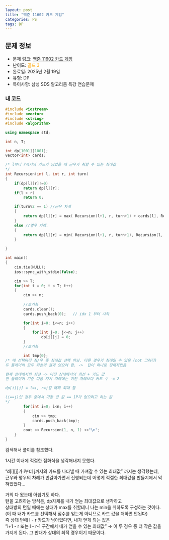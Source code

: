 ```yaml
---
layout: post
title: "백준 11602 카드 게임"
categories: PS
tags: DP
---
```


## 문제 정보
- 문제 링크: [백준 11602 카드 게임](https://www.acmicpc.net/problem/11062)
- 난이도: <span style="color:#FFA500">골드 3</span>
- 완료일: 2025년 2월 19일
- 유형: DP
- 특이사항: 삼성 SDS 알고리즘 특강 연습문제

### 내 코드

```C++
#include <iostream>
#include <vector>
#include <string>
#include <algorithm>

using namespace std;

int n, T;

int dp[1001][1001];
vector<int> cards;

/* l부터 r까지의 카드가 남았을 때 근우가 취할 수 있는 최대값
*/
int Recursion(int l, int r, int turn)
{
	if(dp[l][r]!=0)
		return dp[l][r];
	if(l > r)
		return 0;

	if(turn%2 == 1) //근우 차례
	{
		return dp[l][r] = max( Recursion(l+1, r, turn+1) + cards[l], Recursion(l, r-1, turn+1) + cards[r] );
	}
	else //명우 차례. 
	{
		return dp[l][r] = min( Recursion(l+1, r, turn+1), Recursion(l, r-1, turn+1));
	}

}

int main()
{
	cin.tie(NULL);
	ios::sync_with_stdio(false);

	cin >> T;
	for(int t = 0; t < T; t++)
	{
		cin >> n;
		
		//초기화
		cards.clear();
		cards.push_back(0);   // idx 1 부터 시작 

		for(int i=0; i<=n; i++)
		{
			for(int j=0; j<=n; j++)
				dp[i][j] = 0;
		}
		//초기화

		int tmp{0};
/* 매 선택마다 좌/우 중 최대값 선택 아님. 다른 경우가 최대일 수 있음 (not 그리디)
두 플레이어 모두 최상의 결과 얻으려 함. ->  답이 하나로 정해져있음 

현재 상태에서의 최선 -> 이전 상태에서의 최선 + 카드 값 
한 플레이어 기준 다음 자기 차례에는 이전 차례보다 카드 수 -= 2

dp[i][j] = l=i, r=j일 때의 최대 합 

(i==j)인 경우 중에서 가장 큰 값 == 1P가 얻으려고 하는 값
*/
		for(int i=0; i<n; i++)
		{
			cin >> tmp;
			cards.push_back(tmp);
		}
		cout << Recursion(1, n, 1) <<"\n";
	}
}
```

검색해서 풀이를 참조했다.

1시간 이내에 적절한 점화식을 생각해내지 못했다.

“d[i][j]가 i부터 j까지의 카드를 나타낼 때 가져갈 수 있는 최대값” 까지는 생각했는데,  
근우와 명우의 차례가 번갈아가면서 진행되는데 어떻게 적절한 최대값을 만들지에서 막혀있었다…  

거의 다 왔는데 아쉽기도 하다.   
턴을 고려하는 방식은, dp자체를 내가 얻는 최대값으로 생각하고  
상대방의 턴일 때에는 상대가 max를 취할테니 나는 min을 취하도록 구성하는 것이다. (이 때 내가 카드를 선택해서 점수를 얻는게 아니므로 카드 값을 더하면 안된다)  
즉 상대 턴에 l - r 카드가 남아있다면, 내가 얻게 되는 값은   
”l+1 - r 또는 l - r-1 구간에서 내가 얻을 수 있는 최대값” → 이 두 경우 중 더 작은 값을 가지게 된다. 그 반대가 상대의 최적 경우이기 때문이다.  

